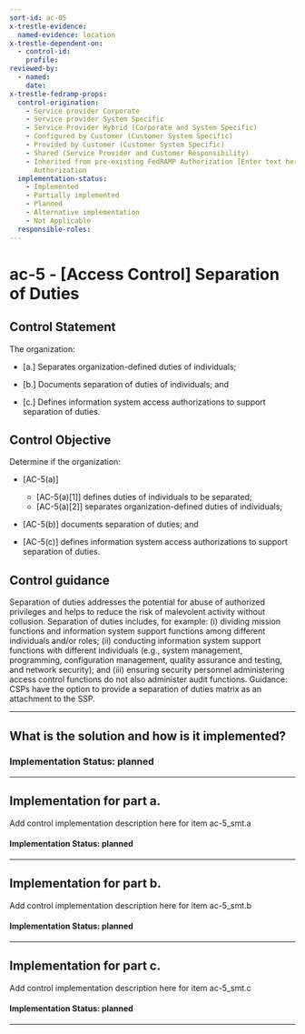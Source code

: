 ```yaml
---
sort-id: ac-05
x-trestle-evidence:
  named-evidence: location
x-trestle-dependent-on:
  - control-id:
    profile:
reviewed-by:
  - named:
    date:
x-trestle-fedramp-props:
  control-origination:
    - Service provider Corporate
    - Service provider System Specific
    - Service Provider Hybrid (Corporate and System Specific)
    - Configured by Customer (Customer System Specific)
    - Provided by Customer (Customer System Specific)
    - Shared (Service Provider and Customer Responsibility)
    - Inherited from pre-existing FedRAMP Authorization [Enter text here], Date of
      Authorization
  implementation-status:
    - Implemented
    - Partially implemented
    - Planned
    - Alternative implementation
    - Not Applicable
  responsible-roles:
---
```


# ac-5 - \[Access Control\] Separation of Duties

## Control Statement

The organization:

- \[a.\] Separates organization-defined duties of individuals;

- \[b.\] Documents separation of duties of individuals; and

- \[c.\] Defines information system access authorizations to support separation of duties.

## Control Objective

Determine if the organization:

- \[AC-5(a)\]

  - \[AC-5(a)[1]\] defines duties of individuals to be separated;
  - \[AC-5(a)[2]\] separates organization-defined duties of individuals;

- \[AC-5(b)\] documents separation of duties; and

- \[AC-5(c)\] defines information system access authorizations to support separation of duties.

## Control guidance

Separation of duties addresses the potential for abuse of authorized privileges and helps to reduce the risk of malevolent activity without collusion. Separation of duties includes, for example: (i) dividing mission functions and information system support functions among different individuals and/or roles; (ii) conducting information system support functions with different individuals (e.g., system management, programming, configuration management, quality assurance and testing, and network security); and (iii) ensuring security personnel administering access control functions do not also administer audit functions.
Guidance: CSPs have the option to provide a separation of duties matrix as an attachment to the SSP.

______________________________________________________________________

## What is the solution and how is it implemented?

### Implementation Status: planned

______________________________________________________________________

## Implementation for part a.

Add control implementation description here for item ac-5_smt.a

#### Implementation Status: planned

______________________________________________________________________

## Implementation for part b.

Add control implementation description here for item ac-5_smt.b

#### Implementation Status: planned

______________________________________________________________________

## Implementation for part c.

Add control implementation description here for item ac-5_smt.c

#### Implementation Status: planned

______________________________________________________________________
